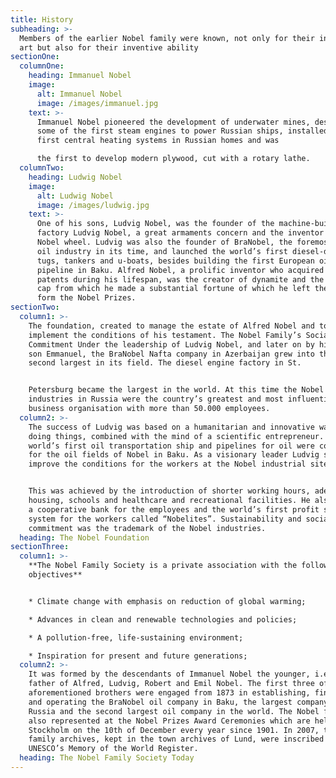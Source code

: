```yaml
---
title: History
subheading: >-
  Members of the earlier Nobel family were known, not only for their interest in
  art but also for their inventive ability
sectionOne:
  columnOne:
    heading: Immanuel Nobel
    image:
      alt: Immanuel Nobel
      image: /images/immanuel.jpg
    text: >-
      Immanuel Nobel pioneered the development of underwater mines, designed
      some of the first steam engines to power Russian ships, installed the
      first central heating systems in Russian homes and was

      the first to develop modern plywood, cut with a rotary lathe.
  columnTwo:
    heading: Ludwig Nobel
    image:
      alt: Ludwig Nobel
      image: /images/ludwig.jpg
    text: >-
      One of his sons, Ludvig Nobel, was the founder of the machine-building
      factory Ludvig Nobel, a great armaments concern and the inventor of the
      Nobel wheel. Ludvig was also the founder of BraNobel, the foremost Russian
      oil industry in its time, and launched the world’s first diesel-driven
      tugs, tankers and u-boats, besides building the first European oil
      pipeline in Baku. Alfred Nobel, a prolific inventor who acquired 355
      patents during his lifespan, was the creator of dynamite and the blasting
      cap from which he made a substantial fortune of which he left the bulk to
      form the Nobel Prizes.
sectionTwo:
  column1: >-
    The foundation, created to manage the estate of Alfred Nobel and to
    implement the conditions of his testament. The Nobel Family’s Social
    Commitment Under the leadership of Ludvig Nobel, and later on by his oldest
    son Emmanuel, the BraNobel Nafta company in Azerbaijan grew into the world’s
    second largest in its field. The diesel engine factory in St.


    Petersburg became the largest in the world. At this time the Nobel
    industries in Russia were the country’s greatest and most influential
    business organisation with more than 50.000 employees.
  column2: >-
    The success of Ludvig was based on a humanitarian and innovative way of
    doing things, combined with the mind of a scientific entrepreneur. The
    world’s first oil transportation ship and pipelines for oil were constructed
    for the oil fields of Nobel in Baku. As a visionary leader Ludvig strived to
    improve the conditions for the workers at the Nobel industrial sites. 


    This was achieved by the introduction of shorter working hours, adequate
    housing, schools and healthcare and recreational facilities. He also opened
    a cooperative bank for the employees and the world’s first profit sharing
    system for the workers called “Nobelites”. Sustainability and social
    commitment was the trademark of the Nobel industries.
  heading: The Nobel Foundation
sectionThree:
  column1: >-
    **The Nobel Family Society is a private association with the following
    objectives**


    * Climate change with emphasis on reduction of global warming;

    * Advances in clean and renewable technologies and policies;

    * A pollution-free, life-sustaining environment;

    * Inspiration for present and future generations;
  column2: >-
    It was formed by the descendants of Immanuel Nobel the younger, i.e. the
    father of Alfred, Ludvig, Robert and Emil Nobel. The first three of the
    aforementioned brothers were engaged from 1873 in establishing, financing
    and operating the BraNobel oil company in Baku, the largest company in
    Russia and the second largest oil company in the world. The Nobel family is
    also represented at the Nobel Prizes Award Ceremonies which are held in
    Stockholm on the 10th of December every year since 1901. In 2007, the Nobel
    family archives, kept in the town archives of Lund, were inscribed in
    UNESCO’s Memory of the World Register.
  heading: The Nobel Family Society Today
---
```


